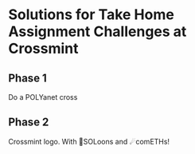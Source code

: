 # Solutions for Take Home Assignment Challenges at Crossmint

## Phase 1

Do a POLYanet cross

## Phase 2

Crossmint logo. With 🌙SOLoons and ☄comETHs!
